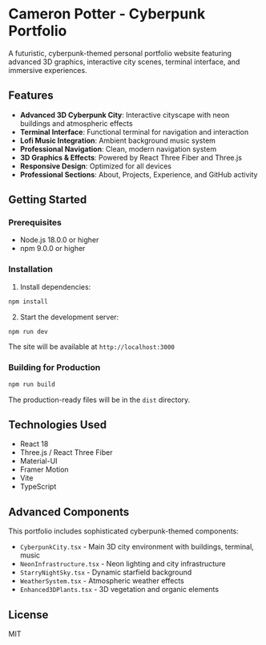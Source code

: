 # Cameron Potter - Cyberpunk Portfolio

A futuristic, cyberpunk-themed personal portfolio website featuring advanced 3D graphics, interactive city scenes, terminal interface, and immersive experiences.

## Features

- **Advanced 3D Cyberpunk City**: Interactive cityscape with neon buildings and atmospheric effects
- **Terminal Interface**: Functional terminal for navigation and interaction
- **Lofi Music Integration**: Ambient background music system
- **Professional Navigation**: Clean, modern navigation system
- **3D Graphics & Effects**: Powered by React Three Fiber and Three.js
- **Responsive Design**: Optimized for all devices
- **Professional Sections**: About, Projects, Experience, and GitHub activity

## Getting Started

### Prerequisites

- Node.js 18.0.0 or higher
- npm 9.0.0 or higher

### Installation

1. Install dependencies:
```bash
npm install
```

2. Start the development server:
```bash
npm run dev
```

The site will be available at `http://localhost:3000`

### Building for Production

```bash
npm run build
```

The production-ready files will be in the `dist` directory.

## Technologies Used

- React 18
- Three.js / React Three Fiber
- Material-UI
- Framer Motion
- Vite
- TypeScript

## Advanced Components

This portfolio includes sophisticated cyberpunk-themed components:

- `CyberpunkCity.tsx` - Main 3D city environment with buildings, terminal, music
- `NeonInfrastructure.tsx` - Neon lighting and city infrastructure
- `StarryNightSky.tsx` - Dynamic starfield background
- `WeatherSystem.tsx` - Atmospheric weather effects
- `Enhanced3DPlants.tsx` - 3D vegetation and organic elements

## License

MIT